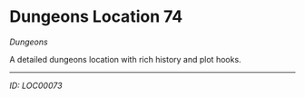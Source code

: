 # Dungeons Location 74

*Dungeons*

A detailed dungeons location with rich history and plot hooks.

---
*ID: LOC00073*